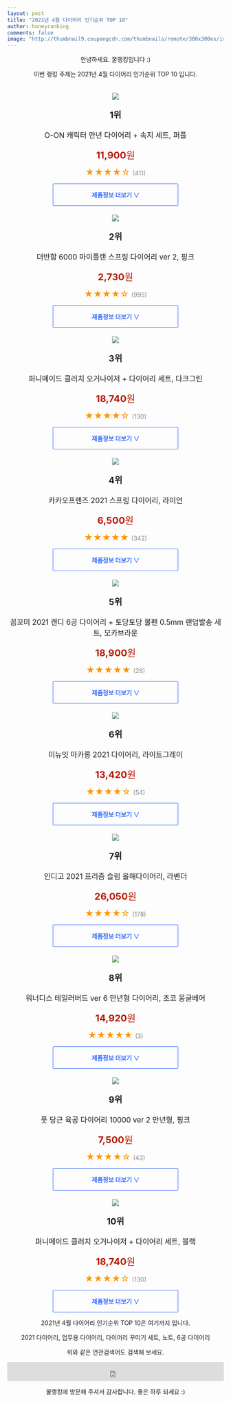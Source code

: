 ```yaml
--- 
layout: post 
title: "2021년 4월 다이어리 인기순위 TOP 10" 
author: honeyranking 
comments: false 
image: "http://thumbnail9.coupangcdn.com/thumbnails/remote/300x300ex/image/retail/images/174001906461021-9dd611de-84e6-4730-b623-1e9a9497fadc.jpg" 
--- 
```

<p style="text-align: center;">안녕하세요. 꿀랭킹입니다 :)</p> <p style="text-align: center;">이번 랭킹 주제는 2021년 4월 다이어리 인기순위 TOP 10 입니다.</p><center><img src="http://thumbnail9.coupangcdn.com/thumbnails/remote/300x300ex/image/retail/images/174001906461021-9dd611de-84e6-4730-b623-1e9a9497fadc.jpg" style="margin-top:20px" /></center> <p style="text-align: center; font-size: 20px"><b>1위</b></p> <p style="text-align: center; font-size: 17px">O-ON 캐릭터 만년 다이어리 + 속지 세트, 퍼플</p> <p style="text-align: center;"><span style="color: #b61800; font-size: 22px;"><b>11,900</b>원</span></p> <p style="text-align: center;"><span style="color: #ff9600; font-size: 20px;">★★★★☆ </span><span style="color: #878787;">(411)</span></p> <center><a href="https://coupa.ng/bVWwvA"> <div style="font-size: 14px; display: inline-block; padding: 15px 90px; color: #346aff; border-radius: 2px; border: 1px solid #346aff; cursor: pointer;"><b>제품정보 더보기 &or;</b></div> </a></center><center><img src="http://thumbnail6.coupangcdn.com/thumbnails/remote/300x300ex/image/product/image/vendoritem/2019/02/01/3524307711/0ec57998-1232-4da1-bad9-b73e7de1cb6d.jpg" style="margin-top:20px" /></center> <p style="text-align: center; font-size: 20px"><b>2위</b></p> <p style="text-align: center; font-size: 17px">더반함 6000 마이플랜 스프링 다이어리 ver 2, 핑크</p> <p style="text-align: center;"><span style="color: #b61800; font-size: 22px;"><b>2,730</b>원</span></p> <p style="text-align: center;"><span style="color: #ff9600; font-size: 20px;">★★★★☆ </span><span style="color: #878787;">(995)</span></p> <center><a href="https://coupa.ng/bVWwvF"> <div style="font-size: 14px; display: inline-block; padding: 15px 90px; color: #346aff; border-radius: 2px; border: 1px solid #346aff; cursor: pointer;"><b>제품정보 더보기 &or;</b></div> </a></center><center><img src="http://thumbnail10.coupangcdn.com/thumbnails/remote/300x300ex/image/retail/images/2019/10/02/20/0/c809db53-2962-4223-b82c-2e4d8f58adfa.jpg" style="margin-top:20px" /></center> <p style="text-align: center; font-size: 20px"><b>3위</b></p> <p style="text-align: center; font-size: 17px">퍼니메이드 클러치 오거나이저 + 다이어리 세트, 다크그린</p> <p style="text-align: center;"><span style="color: #b61800; font-size: 22px;"><b>18,740</b>원</span></p> <p style="text-align: center;"><span style="color: #ff9600; font-size: 20px;">★★★★☆ </span><span style="color: #878787;">(130)</span></p> <center><a href="https://coupa.ng/bVWwvK"> <div style="font-size: 14px; display: inline-block; padding: 15px 90px; color: #346aff; border-radius: 2px; border: 1px solid #346aff; cursor: pointer;"><b>제품정보 더보기 &or;</b></div> </a></center><center><img src="http://thumbnail8.coupangcdn.com/thumbnails/remote/300x300ex/image/retail/images/2020/10/22/9/6/24d97a40-b864-4629-b8ed-864bc454418e.jpg" style="margin-top:20px" /></center> <p style="text-align: center; font-size: 20px"><b>4위</b></p> <p style="text-align: center; font-size: 17px">카카오프렌즈 2021 스프링 다이어리, 라이언</p> <p style="text-align: center;"><span style="color: #b61800; font-size: 22px;"><b>6,500</b>원</span></p> <p style="text-align: center;"><span style="color: #ff9600; font-size: 20px;">★★★★★ </span><span style="color: #878787;">(342)</span></p> <center><a href="https://coupa.ng/bVWwvN"> <div style="font-size: 14px; display: inline-block; padding: 15px 90px; color: #346aff; border-radius: 2px; border: 1px solid #346aff; cursor: pointer;"><b>제품정보 더보기 &or;</b></div> </a></center><center><img src="http://thumbnail9.coupangcdn.com/thumbnails/remote/300x300ex/image/retail/images/2020/10/16/19/1/edbc49e0-7974-4481-bfef-e630a14674fd.jpg" style="margin-top:20px" /></center> <p style="text-align: center; font-size: 20px"><b>5위</b></p> <p style="text-align: center; font-size: 17px">꼼꼬미 2021 캔디 6공 다이어리 + 토당토당 볼펜 0.5mm 랜덤발송 세트, 모카브라운</p> <p style="text-align: center;"><span style="color: #b61800; font-size: 22px;"><b>18,900</b>원</span></p> <p style="text-align: center;"><span style="color: #ff9600; font-size: 20px;">★★★★★ </span><span style="color: #878787;">(28)</span></p> <center><a href="https://coupa.ng/bVWwvO"> <div style="font-size: 14px; display: inline-block; padding: 15px 90px; color: #346aff; border-radius: 2px; border: 1px solid #346aff; cursor: pointer;"><b>제품정보 더보기 &or;</b></div> </a></center><center><img src="http://thumbnail9.coupangcdn.com/thumbnails/remote/300x300ex/image/retail/images/1054901360609079-698fbae9-9ff3-4955-bd39-a49759348fc4.jpg" style="margin-top:20px" /></center> <p style="text-align: center; font-size: 20px"><b>6위</b></p> <p style="text-align: center; font-size: 17px">미뉴잇 마카롱 2021 다이어리, 라이트그레이</p> <p style="text-align: center;"><span style="color: #b61800; font-size: 22px;"><b>13,420</b>원</span></p> <p style="text-align: center;"><span style="color: #ff9600; font-size: 20px;">★★★★☆ </span><span style="color: #878787;">(54)</span></p> <center><a href="https://coupa.ng/bVWwvT"> <div style="font-size: 14px; display: inline-block; padding: 15px 90px; color: #346aff; border-radius: 2px; border: 1px solid #346aff; cursor: pointer;"><b>제품정보 더보기 &or;</b></div> </a></center><center><img src="http://thumbnail7.coupangcdn.com/thumbnails/remote/300x300ex/image/retail/images/2020/08/11/21/0/0fa660ac-0ce0-4665-b330-a6093dde07d1.jpg" style="margin-top:20px" /></center> <p style="text-align: center; font-size: 20px"><b>7위</b></p> <p style="text-align: center; font-size: 17px">인디고 2021 프리즘 슬림 올해다이어리, 라벤더</p> <p style="text-align: center;"><span style="color: #b61800; font-size: 22px;"><b>26,050</b>원</span></p> <p style="text-align: center;"><span style="color: #ff9600; font-size: 20px;">★★★★☆ </span><span style="color: #878787;">(178)</span></p> <center><a href="https://coupa.ng/bVWwvU"> <div style="font-size: 14px; display: inline-block; padding: 15px 90px; color: #346aff; border-radius: 2px; border: 1px solid #346aff; cursor: pointer;"><b>제품정보 더보기 &or;</b></div> </a></center><center><img src="http://thumbnail9.coupangcdn.com/thumbnails/remote/300x300ex/image/rs_quotation_api/bwjfdh3r/dcc4fe0603904b3482b3a88240a26a53.JPG" style="margin-top:20px" /></center> <p style="text-align: center; font-size: 20px"><b>8위</b></p> <p style="text-align: center; font-size: 17px">워너디스 테일러버드 ver 6 만년형 다이어리, 초코 몽글베어</p> <p style="text-align: center;"><span style="color: #b61800; font-size: 22px;"><b>14,920</b>원</span></p> <p style="text-align: center;"><span style="color: #ff9600; font-size: 20px;">★★★★★ </span><span style="color: #878787;">(3)</span></p> <center><a href="https://coupa.ng/bVWwvX"> <div style="font-size: 14px; display: inline-block; padding: 15px 90px; color: #346aff; border-radius: 2px; border: 1px solid #346aff; cursor: pointer;"><b>제품정보 더보기 &or;</b></div> </a></center><center><img src="http://thumbnail6.coupangcdn.com/thumbnails/remote/300x300ex/image/retail/images/2020/03/17/20/0/8948de62-e55c-44f6-970e-daa06f044e26.jpg" style="margin-top:20px" /></center> <p style="text-align: center; font-size: 20px"><b>9위</b></p> <p style="text-align: center; font-size: 17px">풋 당근 육공 다이어리 10000 ver 2 만년형, 핑크</p> <p style="text-align: center;"><span style="color: #b61800; font-size: 22px;"><b>7,500</b>원</span></p> <p style="text-align: center;"><span style="color: #ff9600; font-size: 20px;">★★★★☆ </span><span style="color: #878787;">(43)</span></p> <center><a href="https://coupa.ng/bVWwvZ"> <div style="font-size: 14px; display: inline-block; padding: 15px 90px; color: #346aff; border-radius: 2px; border: 1px solid #346aff; cursor: pointer;"><b>제품정보 더보기 &or;</b></div> </a></center><center><img src="http://thumbnail9.coupangcdn.com/thumbnails/remote/300x300ex/image/retail/images/2019/10/02/20/9/9911f0e4-4a6d-44f2-a908-ff0ec26255c8.jpg" style="margin-top:20px" /></center> <p style="text-align: center; font-size: 20px"><b>10위</b></p> <p style="text-align: center; font-size: 17px">퍼니메이드 클러치 오거나이저 + 다이어리 세트, 블랙</p> <p style="text-align: center;"><span style="color: #b61800; font-size: 22px;"><b>18,740</b>원</span></p> <p style="text-align: center;"><span style="color: #ff9600; font-size: 20px;">★★★★☆ </span><span style="color: #878787;">(130)</span></p> <center><a href="https://coupa.ng/bVWwv1"> <div style="font-size: 14px; display: inline-block; padding: 15px 90px; color: #346aff; border-radius: 2px; border: 1px solid #346aff; cursor: pointer;"><b>제품정보 더보기 &or;</b></div> </a></center> <p style="text-align: center;"> </p> <p style="text-align: center;"> </p> <p style="text-align: center;">2021년 4월 다이어리 인기순위 TOP 10은 여기까지 입니다.</p> <p style="text-align: center;">2021 다이어리, 업무용 다이어리, 다이어리 꾸미기 세트, 노트, 6공 다이어리</p> <p style="text-align: center;">위와 같은 연관검색어도 검색해 보세요.</p> <iframe src="https://coupa.ng/bSaIdo" width="100%" height="44" frameborder="0" scrolling="no" referrerpolicy="unsafe-url"></iframe> <p style="text-align: center;">꿀랭킹에 방문해 주셔서 감사합니다. 좋은 하루 되세요 :)</p>
